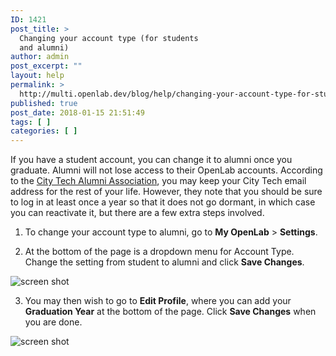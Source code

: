 ```yaml
---
ID: 1421
post_title: >
  Changing your account type (for students
  and alumni)
author: admin
post_excerpt: ""
layout: help
permalink: >
  http://multi.openlab.dev/blog/help/changing-your-account-type-for-students-and-alumni/
published: true
post_date: 2018-01-15 21:51:49
tags: [ ]
categories: [ ]
---
```

If you have a student account, you can change it to alumni once you graduate. Alumni will not lose access to their OpenLab accounts. According to the <a href="http://www.citytech.cuny.edu/alumni/faqs.aspx">City Tech Alumni Association</a>, you may keep your City Tech email address for the rest of your life. However, they note that you should be sure to log in at least once a year so that it does not go dormant, in which case you can reactivate it, but there are a few extra steps involved.

1. To change your account type to alumni, go to <strong>My OpenLab</strong> &gt; <strong>Settings</strong>.

2. At the bottom of the page is a dropdown menu for Account Type. Change the setting from student to alumni and click <strong>Save Changes</strong>.

<img class="alignnone wp-image-36168 size-full" src="https://openlab.citytech.cuny.edu/wp-content/uploads/2014/01/Alumni1_v2.png" sizes="(max-width: 743px) 100vw, 743px" srcset="https://openlab.citytech.cuny.edu/wp-content/uploads/2014/01/Alumni1_v2.png 743w, https://openlab.citytech.cuny.edu/wp-content/uploads/2014/01/Alumni1_v2-300x294.png 300w, https://openlab.citytech.cuny.edu/wp-content/uploads/2014/01/Alumni1_v2-32x32.png 32w" alt="screen shot" />

3. You may then wish to go to <strong>Edit Profile</strong>, where you can add your <strong>Graduation Year</strong> at the bottom of the page. Click <strong>Save Changes</strong> when you are done.

<img class="alignnone wp-image-36169 size-full" src="https://openlab.citytech.cuny.edu/wp-content/uploads/2014/01/Alumni_2_3_v2.png" sizes="(max-width: 774px) 100vw, 774px" srcset="https://openlab.citytech.cuny.edu/wp-content/uploads/2014/01/Alumni_2_3_v2.png 774w, https://openlab.citytech.cuny.edu/wp-content/uploads/2014/01/Alumni_2_3_v2-194x300.png 194w, https://openlab.citytech.cuny.edu/wp-content/uploads/2014/01/Alumni_2_3_v2-660x1024.png 660w, https://openlab.citytech.cuny.edu/wp-content/uploads/2014/01/Alumni_2_3_v2-21x32.png 21w" alt="screen shot" />

&nbsp;